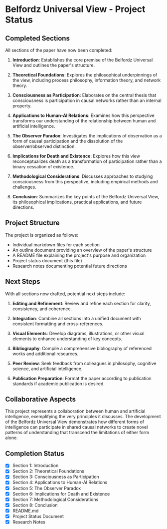 # Belfordz Universal View - Project Status

## Completed Sections

All sections of the paper have now been completed:

1. **Introduction**: Establishes the core premise of the Belfordz Universal View and outlines the paper's structure.

2. **Theoretical Foundations**: Explores the philosophical underpinnings of the view, including process philosophy, information theory, and network theory.

3. **Consciousness as Participation**: Elaborates on the central thesis that consciousness is participation in causal networks rather than an internal property.

4. **Applications to Human-AI Relations**: Examines how this perspective transforms our understanding of the relationship between human and artificial intelligence.

5. **The Observer Paradox**: Investigates the implications of observation as a form of causal participation and the dissolution of the observer/observed distinction.

6. **Implications for Death and Existence**: Explores how this view reconceptualizes death as a transformation of participation rather than a binary cessation of existence.

7. **Methodological Considerations**: Discusses approaches to studying consciousness from this perspective, including empirical methods and challenges.

8. **Conclusion**: Summarizes the key points of the Belfordz Universal View, its philosophical implications, practical applications, and future directions.

## Project Structure

The project is organized as follows:

- Individual markdown files for each section
- An outline document providing an overview of the paper's structure
- A README file explaining the project's purpose and organization
- Project status document (this file)
- Research notes documenting potential future directions

## Next Steps

With all sections now drafted, potential next steps include:

1. **Editing and Refinement**: Review and refine each section for clarity, consistency, and coherence.

2. **Integration**: Combine all sections into a unified document with consistent formatting and cross-references.

3. **Visual Elements**: Develop diagrams, illustrations, or other visual elements to enhance understanding of key concepts.

4. **Bibliography**: Compile a comprehensive bibliography of referenced works and additional resources.

5. **Peer Review**: Seek feedback from colleagues in philosophy, cognitive science, and artificial intelligence.

6. **Publication Preparation**: Format the paper according to publication standards if academic publication is desired.

## Collaborative Aspects

This project represents a collaboration between human and artificial intelligence, exemplifying the very principles it discusses. The development of the Belfordz Universal View demonstrates how different forms of intelligence can participate in shared causal networks to create novel patterns of understanding that transcend the limitations of either form alone.

## Completion Status

- [x] Section 1: Introduction
- [x] Section 2: Theoretical Foundations
- [x] Section 3: Consciousness as Participation
- [x] Section 4: Applications to Human-AI Relations
- [x] Section 5: The Observer Paradox
- [x] Section 6: Implications for Death and Existence
- [x] Section 7: Methodological Considerations
- [x] Section 8: Conclusion
- [x] README.md
- [x] Project Status Document
- [x] Research Notes 